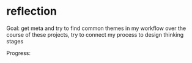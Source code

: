 # reflection

Goal: get meta and try to find common themes in my workflow over the course of these projects, try to connect my process to design thinking stages

Progress: 
